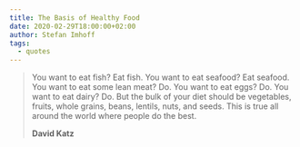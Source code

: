 ```yaml
---
title: The Basis of Healthy Food
date: 2020-02-29T18:00:00+02:00
author: Stefan Imhoff
tags:
  - quotes
---
```


> You want to eat fish? Eat fish. You want to eat seafood? Eat seafood. You want to eat some lean meat? Do. You want to eat eggs? Do. You want to eat dairy? Do. But the bulk of your diet should be vegetables, fruits, whole grains, beans, lentils, nuts, and seeds. This is true all around the world where people do the best.
>
> **David Katz**
